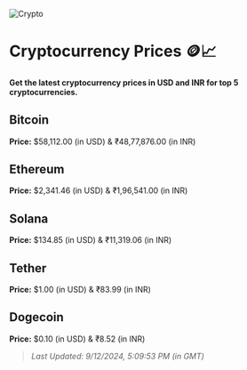 
![Crypto](https://www.techguide.com.au/wp-content/uploads/2020/11/crypto3.jpeg)

# Cryptocurrency Prices 🪙📈

#### Get the latest cryptocurrency prices in USD and INR for top 5 cryptocurrencies.

## Bitcoin

**Price:** $58,112.00 (in USD) & ₹48,77,876.00 (in INR)

## Ethereum

**Price:** $2,341.46 (in USD) & ₹1,96,541.00 (in INR)

## Solana

**Price:** $134.85 (in USD) & ₹11,319.06 (in INR)

## Tether

**Price:** $1.00 (in USD) & ₹83.99 (in INR)

## Dogecoin

**Price:** $0.10 (in USD) & ₹8.52 (in INR)

> _Last Updated: 9/12/2024, 5:09:53 PM (in GMT)_
